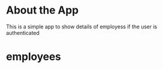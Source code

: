 # About the App

This is a simple app to show details of employess if the user is authenticated

# employees
